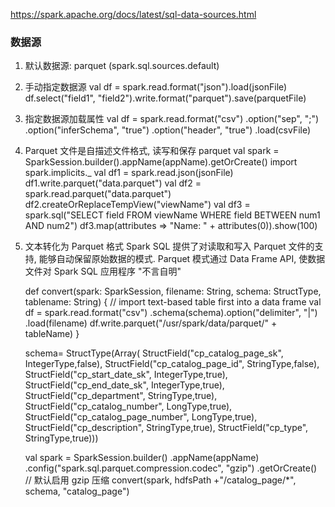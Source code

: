 https://spark.apache.org/docs/latest/sql-data-sources.html

### 数据源
1. 默认数据源: parquet (spark.sql.sources.default)
2. 手动指定数据源
   val df = spark.read.format("json").load(jsonFile)
   df.select("field1", "field2").write.format("parquet").save(parquetFile)
3. 指定数据源加载属性
   val df = spark.read.format("csv")
       .option("sep", ";")
       .option("inferSchema", "true")
       .option("header", "true")
       .load(csvFile)
4. Parquet 文件是自描述文件格式, 读写和保存 parquet
   val spark = SparkSession.builder().appName(appName).getOrCreate()
   import spark.implicits._
   val df1 = spark.read.json(jsonFile)
   df1.write.parquet("data.parquet")
   val df2 = spark.read.parquet("data.parquet")
   df2.createOrReplaceTempView("viewName")
   val df3 = spark.sql("SELECT field FROM viewName WHERE field BETWEEN num1 AND num2")
   df3.map(attributes => "Name: " + attributes(0)).show(100)
5. 文本转化为 Parquet 格式
    Spark SQL 提供了对读取和写入 Parquet 文件的支持, 能够自动保留原始数据的模式.
    Parquet 模式通过 Data Frame API, 使数据文件对 Spark SQL 应用程序 "不言自明"

    def convert(spark: SparkSession, filename: String, schema: StructType, tablename: String) {
        // import text-based table first into a data frame
        val df = spark.read.format("csv")
            .schema(schema).option("delimiter", "|")
            .load(filename)
        df.write.parquet("/usr/spark/data/parquet/" + tableName)
    }

    schema= StructType(Array(
        StructField("cp_catalog_page_sk",        IntegerType,false),
        StructField("cp_catalog_page_id",        StringType,false),
        StructField("cp_start_date_sk",          IntegerType,true),
        StructField("cp_end_date_sk",            IntegerType,true),
        StructField("cp_department",             StringType,true),
        StructField("cp_catalog_number",         LongType,true),
        StructField("cp_catalog_page_number",    LongType,true),
        StructField("cp_description",            StringType,true),
        StructField("cp_type",                   StringType,true)))

    val spark = SparkSession.builder()
        .appName(appName)
        .config("spark.sql.parquet.compression.codec", "gzip")
        .getOrCreate()
    // 默认启用 gzip 压缩
    convert(spark, hdfsPath +"/catalog_page/*", schema, "catalog_page")